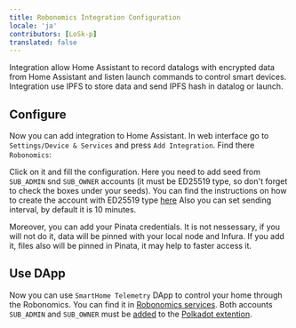 ```yaml
---
title: Robonomics Integration Configuration
locale: 'ja' 
contributors: [LoSk-p]
translated: false
---
```


Integration allow Home Assistant to record datalogs with encrypted data from Home Assistant and listen launch commands to control smart devices. Integration use IPFS to store data and send IPFS hash in datalog or launch.

## Configure

Now you can add integration to Home Assistant. In web interface go to `Settings/Device & Services` and press `Add Integration`. Find there `Robonomics`:

<robo-wiki-picture src="home-assistant/add-integration.jpg" />

Click on it and fill the configuration. Here you need to add seed from `SUB_ADMIN` snd `SUB_OWNER` accounts (it must be ED25519 type, so don't forget to check the boxes under your seeds). You can find the instructions on how to create the account with ED25519 type [here](https://wiki.robonomics.network/docs/ja/create-account-in-dapp/#2-directly-on-robonomics-parachain-app) Also you can set sending interval, by default it is 10 minutes.

Moreover, you can add your Pinata credentials. It is not nessessary, if you will not do it, data will be pinned with your local node and Infura. If you add it, files also will be pinned in Pinata, it may help to faster access it.

<robo-wiki-picture src="home-assistant/cobfiguration.jpg" />

## Use DApp

Now you can use `SmartHome Telemetry` DApp to control your home through the Robonomics. You can find it in [Robonomics services](https://dapp.robonomics.network/#/services). Both accounts `SUB_ADMIN` and `SUB_OWNER` must be [added](https://wiki.robonomics.network/docs/ja/create-account-in-dapp/#2.3-add-ed25519-account-to-polkadot-extention) to the [Polkadot extention](https://polkadot.js.org/extension/).

